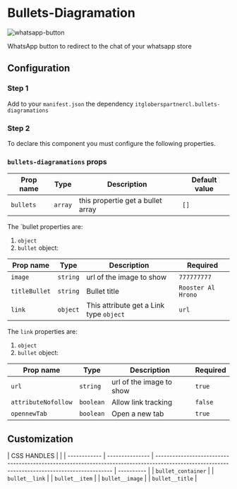 
# Bullets-Diagramation

![whatsapp-button](https://user-images.githubusercontent.com/94660803/209262007-cd5162a2-4000-45ec-8185-9c0ee5cef581.png)

WhatsApp button to redirect to the chat of your whatsapp store

## Configuration

### Step 1 

Add to your `manifest.json` the dependency `itgloberspartnercl.bullets-diagramations`

### Step 2

To declare this component you must configure the following properties.

### `bullets-diagramations` props

| Prop name    | Type            | Description    | Default value                                                                                                                               |
| ------------ | --------------- | --------------------------------------------------------------------------------------------------------------------------------------------- | ---------- | 
| `bullets`      | `array`       | this propertie get a bullet array          | `[]`        |


The `bullet properties are:

1. `object`
2. `bullet` object:


| Prop name    | Type            | Description    | Required                                                                                                                              |
| ------------ | --------------- | --------------------------------------------------------------------------------------------------------------------------------------------- | ---------- | 
| `image`      | `string`       | url of the image  to show         | `777777777`        |
| `titleBullet`      | `string`       | Bullet title        | `Rooster Al Hrono`        |
| `link`      | `object`       | This attribute get a Link type `object`         | `url`        |


The `link` properties are:

1. `object`
2. `bullet` object:


| Prop name    | Type            | Description    | Required                                                                                                                              |
| ------------ | --------------- | --------------------------------------------------------------------------------------------------------------------------------------------- | ---------- | 
| `url`      | `string`       | url of the image  to show         | `true`        |
| `attributeNofollow`      | `boolean`       | Allow link tracking        | `false`        |
| `opennewTab`      | `boolean`       | Open a new tab         | `true`        |


## Customization

| CSS HANDLES    |                                                                                                                                                                               |
| ------------ | --------------- | --------------------------------------------------------------------------------------------------------------------------------------------- | ---------- | 
| `bullet_container`      |
| `bullet__link`      |
| `bullet__item`      |
| `bullet__image`      |
| `bullet__title`      |

